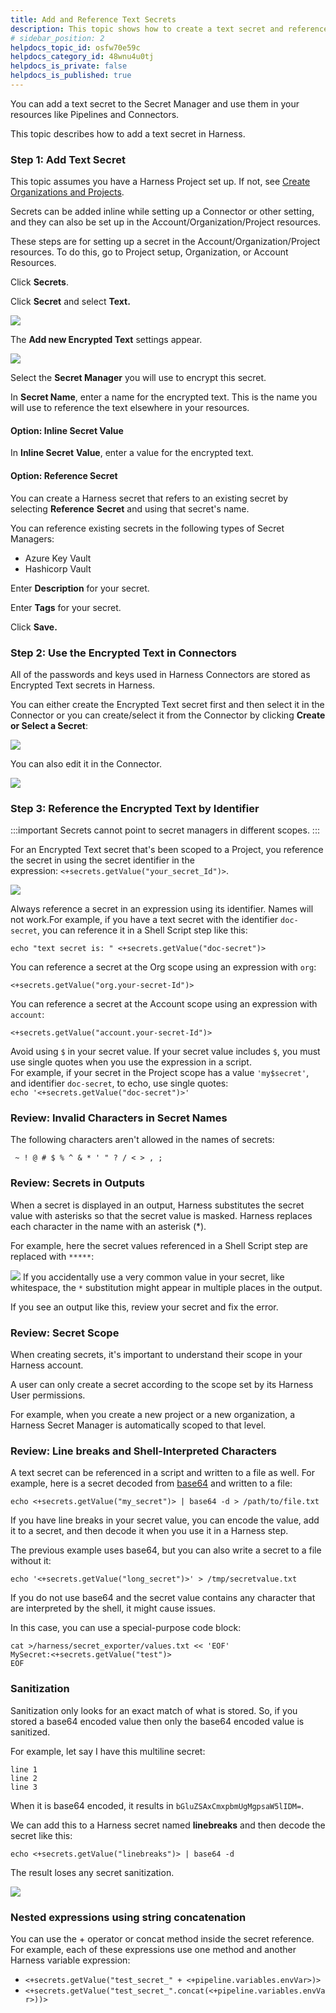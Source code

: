 ```yaml
---
title: Add and Reference Text Secrets
description: This topic shows how to create a text secret and reference it in Harness Application entities.
# sidebar_position: 2
helpdocs_topic_id: osfw70e59c
helpdocs_category_id: 48wnu4u0tj
helpdocs_is_private: false
helpdocs_is_published: true
---
```


You can add a text secret to the Secret Manager and use them in your resources like Pipelines and Connectors.

This topic describes how to add a text secret in Harness.

### Step 1: Add Text Secret

This topic assumes you have a Harness Project set up. If not, see [Create Organizations and Projects](../organizations-and-projects/create-an-organization.md).

Secrets can be added inline while setting up a Connector or other setting, and they can also be set up in the Account/Organization/Project resources.

These steps are for setting up a secret in the Account/Organization/Project resources. To do this, go to Project setup, Organization, or Account Resources.

Click **Secrets**.

Click **Secret** and select **Text.**

![](./static/add-use-text-secrets-45.png)

The **Add new Encrypted Text** settings appear.

![](./static/add-use-text-secrets-46.png)

Select the **Secret Manager** you will use to encrypt this secret.

In **Secret Name**, enter a name for the encrypted text. This is the name you will use to reference the text elsewhere in your resources.

#### Option: Inline Secret Value

In **Inline Secret** **Value**, enter a value for the encrypted text.

#### Option: Reference Secret

You can create a Harness secret that refers to an existing secret by selecting **Reference** **Secret** and using that secret's name.

You can reference existing secrets in the following types of Secret Managers:

* Azure Key Vault
* Hashicorp Vault

Enter **Description** for your secret.

Enter **Tags** for your secret.

Click **Save.**

### Step 2: Use the Encrypted Text in Connectors

All of the passwords and keys used in Harness Connectors are stored as Encrypted Text secrets in Harness.

You can either create the Encrypted Text secret first and then select it in the Connector or you can create/select it from the Connector by clicking **Create or Select a Secret**:

![](./static/add-use-text-secrets-47.png)

You can also edit it in the Connector.

![](./static/add-use-text-secrets-49.png)

### Step 3: Reference the Encrypted Text by Identifier


:::important
Secrets cannot point to secret managers in different scopes.
:::


For an Encrypted Text secret that's been scoped to a Project, you reference the secret in using the secret identifier in the expression: `<+secrets.getValue("your_secret_Id")>`.

![](./static/add-use-text-secrets-50.png)

Always reference a secret in an expression using its identifier. Names will not work.For example, if you have a text secret with the identifier `doc-secret`, you can reference it in a Shell Script step like this:


```
echo "text secret is: " <+secrets.getValue("doc-secret")>
```
You can reference a secret at the Org scope using an expression with `org`:


```
<+secrets.getValue("org.your-secret-Id")>​
```
You can reference a secret at the Account scope using an expression with `account`:


```
<+secrets.getValue("account.your-secret-Id")>​​
```
Avoid using `$` in your secret value. If your secret value includes `$`, you must use single quotes when you use the expression in a script.  
For example, if your secret in the Project scope has a value `'my$secret'`, and identifier `doc-secret`, to echo, use single quotes:  
`echo '<+secrets.getValue("doc-secret")>'`

### Review: Invalid Characters in Secret Names

The following characters aren't allowed in the names of secrets:


```
 ~ ! @ # $ % ^ & * ' " ? / < > , ;
```

### Review: Secrets in Outputs

When a secret is displayed in an output, Harness substitutes the secret value with asterisks so that the secret value is masked. Harness replaces each character in the name with an asterisk (\*).

For example, here the secret values referenced in a Shell Script step are replaced with `*****`:

![](./static/add-use-text-secrets-51.png)
If you accidentally use a very common value in your secret, like whitespace, the `*` substitution might appear in multiple places in the output.

If you see an output like this, review your secret and fix the error.

### Review: Secret Scope

When creating secrets, it's important to understand their scope in your Harness account.

A user can only create a secret according to the scope set by its Harness User permissions.

For example, when you create a new project or a new organization, a Harness Secret Manager is automatically scoped to that level.

### Review: Line breaks and Shell-Interpreted Characters

A text secret can be referenced in a script and written to a file as well. For example, here is a secret decoded from [base64](https://linux.die.net/man/1/base64) and written to a file:

`echo <+secrets.getValue("my_secret")> | base64 -d > /path/to/file.txt`

If you have line breaks in your secret value, you can encode the value, add it to a secret, and then decode it when you use it in a Harness step.

The previous example uses base64, but you can also write a secret to a file without it:

`echo '<+secrets.getValue("long_secret")>' > /tmp/secretvalue.txt`

If you do not use base64 and the secret value contains any character that are interpreted by the shell, it might cause issues.

In this case, you can use a special-purpose code block:


```
cat >/harness/secret_exporter/values.txt << 'EOF'  
MySecret:<+secrets.getValue("test")>  
EOF
```
### Sanitization

Sanitization only looks for an exact match of what is stored. So, if you stored a base64 encoded value then only the base64 encoded value is sanitized.

For example, let say I have this multiline secret:


```
line 1  
line 2  
line 3
```
When it is base64 encoded, it results in `bGluZSAxCmxpbmUgMgpsaW5lIDM=`.

We can add this to a Harness secret named **linebreaks** and then decode the secret like this:


```
echo <+secrets.getValue("linebreaks")> | base64 -d
```
The result loses any secret sanitization.

![](./static/add-use-text-secrets-52.png)
### Nested expressions using string concatenation

You can use the + operator or concat method inside the secret reference. For example, each of these expressions use one method and another Harness variable expression:

* `<+secrets.getValue("test_secret_" + <+pipeline.variables.envVar>)>`
* `<+secrets.getValue("test_secret_".concat(<+pipeline.variables.envVar>))>`

